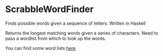 # ScrabbleWordFinder
Finds possible words given a sequence of letters. Written in Haskell

Returns the longest matching words given a series of characters. 
Need to pass a wordlist from which to look up the words. 

You can find some word lists [here](http://www.gwicks.net/dictionaries.htm).

